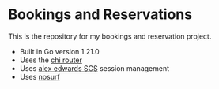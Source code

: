# Bookings and Reservations

This is the repository for my bookings and reservation project.

- Built in Go version 1.21.0
- Uses the [chi router](https://github.com/go-chi/chi)
- Uses [alex edwards SCS](https://github.com/alexedwards/scs/v2) session management
- Uses [nosurf](https://github.com/justinas/nosurf)